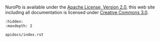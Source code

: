 ```{include} ../../README.md
```

NuroPb is available under the [Apache License, Version 2.0](http://www.apache.org/licenses/LICENSE-2.0.html),
this web site including all documentation is licensed under [Creative
Commons 3.0](https://creativecommons.org/licenses/by/3.0/).

```{toctree}
:hidden:
:maxdepth: 2

apidocs/index.rst
```
